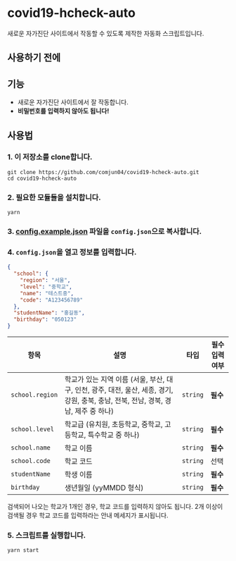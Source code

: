 # covid19-hcheck-auto
새로운 자가진단 사이트에서 작동할 수 있도록 제작한 자동화 스크립트입니다.

## 사용하기 전에

## 기능
* 새로운 자가진단 사이트에서 잘 작동합니다.
* **비밀번호를 입력하지 않아도 됩니다!**

## 사용법
### 1. 이 저장소를 clone합니다.
```
git clone https://github.com/comjun04/covid19-hcheck-auto.git
cd covid19-hcheck-auto
```

### 2. 필요한 모듈들을 설치합니다.
```
yarn
```

### 3. [config.example.json](./config.example.json) 파일을 `config.json`으로 복사합니다.

### 4. `config.json`을 열고 정보를 입력합니다.
```json
{
  "school": {
    "region": "서울",
    "level": "중학교",
    "name": "테스트중",
    "code": "A123456789"
  },
  "studentName": "홍길동",
  "birthday": "050123"
}
```
| 항목 | 설명 | 타입 | 필수 입력 여부 |
| ---- | ---- | ---- | ---- |
| `school.region` | 학교가 있는 지역 이름 (서울, 부산, 대구, 인천, 광주, 대전, 울산, 세종, 경기, 강원, 충북, 충남, 전북, 전남, 경북, 경남, 제주 중 하나)| `string` | **필수** |
| `school.level` | 학교급 (유치원, 초등학교, 중학교, 고등학교, 특수학교 중 하나) | `string` | **필수** |
| `school.name` | 학교 이름 | `string` | **필수** |
| `school.code` | 학교 코드 | `string` | 선택
| `studentName` | 학생 이름 | `string` | **필수** |
| `birthday` | 생년월일 (yyMMDD 형식) | `string` | **필수** |

검색되어 나오는 학교가 1개인 경우, 학교 코드를 입력하지 않아도 됩니다. 2개 이상이 검색될 경우 학교 코드를 입력하라는 안내 메세지가 표시됩니다.

### 5. 스크립트를 실행합니다.
```
yarn start
```
